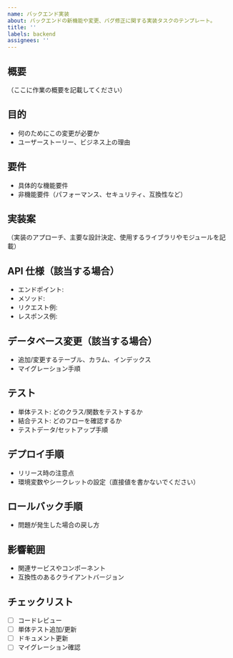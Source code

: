 ```yaml
---
name: バックエンド実装
about: バックエンドの新機能や変更、バグ修正に関する実装タスクのテンプレート。
title: ''
labels: backend
assignees: ''
---
```


## 概要

（ここに作業の概要を記載してください）

## 目的

- 何のためにこの変更が必要か
- ユーザーストーリー、ビジネス上の理由

## 要件

- 具体的な機能要件
- 非機能要件（パフォーマンス、セキュリティ、互換性など）

## 実装案

（実装のアプローチ、主要な設計決定、使用するライブラリやモジュールを記載）

## API 仕様（該当する場合）

- エンドポイント:
- メソッド:
- リクエスト例:
- レスポンス例:

## データベース変更（該当する場合）

- 追加/変更するテーブル、カラム、インデックス
- マイグレーション手順

## テスト

- 単体テスト: どのクラス/関数をテストするか
- 結合テスト: どのフローを確認するか
- テストデータ/セットアップ手順

## デプロイ手順

- リリース時の注意点
- 環境変数やシークレットの設定（直接値を書かないでください）

## ロールバック手順

- 問題が発生した場合の戻し方

## 影響範囲

- 関連サービスやコンポーネント
- 互換性のあるクライアントバージョン

## チェックリスト

- [ ] コードレビュー
- [ ] 単体テスト追加/更新
- [ ] ドキュメント更新
- [ ] マイグレーション確認
